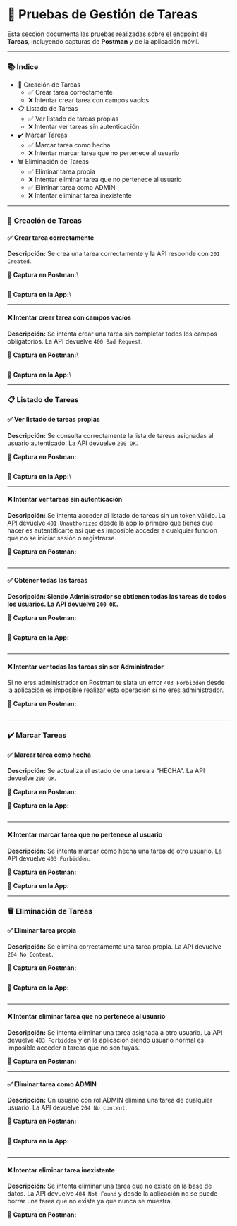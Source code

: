 # 📝 Pruebas de Gestión de Tareas

Esta sección documenta las pruebas realizadas sobre el endpoint de **Tareas**, incluyendo capturas de **Postman** y de la aplicación móvil.

***

### 📚 **Índice**

* 📝 Creación de Tareas
  * ✅ Crear tarea correctamente
  * ❌ Intentar crear tarea con campos vacíos
* 📋 Listado de Tareas
  * ✅ Ver listado de tareas propias
  * ❌ Intentar ver tareas sin autenticación
* ✔️ Marcar Tareas
  * ✅ Marcar tarea como hecha
  * ❌ Intentar marcar tarea que no pertenece al usuario
* 🗑 Eliminación de Tareas
  * ✅ Eliminar tarea propia
  * ❌ Intentar eliminar tarea que no pertenece al usuario
  * ✅ Eliminar tarea como ADMIN
  * ❌ Intentar eliminar tarea inexistente

***

### 📝 **Creación de Tareas**

#### ✅ **Crear tarea correctamente**

**Descripción:** Se crea una tarea correctamente y la API responde con `201 Created`.

📸 **Captura en Postman:**\\

<figure><img src=".gitbook/assets/imagen_2025-03-02_033149030.png" alt=""><figcaption></figcaption></figure>

📱 **Captura en la App:**\\

***

#### ❌ **Intentar crear tarea con campos vacíos**

**Descripción:** Se intenta crear una tarea sin completar todos los campos obligatorios. La API devuelve `400 Bad Request`.

📸 **Captura en Postman:**\\

<figure><img src=".gitbook/assets/image.png" alt=""><figcaption></figcaption></figure>

📱 **Captura en la App:**\\

***

### 📋 **Listado de Tareas**

#### ✅ **Ver listado de tareas propias**

**Descripción:** Se consulta correctamente la lista de tareas asignadas al usuario autenticado. La API devuelve `200 OK`.

📸 **Captura en Postman:**

<figure><img src=".gitbook/assets/image (1).png" alt=""><figcaption></figcaption></figure>

📱 **Captura en la App:**\\

***

#### ❌ **Intentar ver tareas sin autenticación**

**Descripción:** Se intenta acceder al listado de tareas sin un token válido. La API devuelve `401 Unauthorized` desde la app lo primero que tienes que hacer es autentificarte así que es imposible acceder a cualquier funcion que no se iniciar sesión o registrarse.

📸 **Captura en Postman:**

<figure><img src=".gitbook/assets/image (2).png" alt=""><figcaption></figcaption></figure>

***

#### ✅ Obtener todas las tareas

**Descripción: Siendo Administrador se obtienen todas las tareas de todos los usuarios. La API devuelve `200 OK.`**

📸 **Captura en Postman:**

<figure><img src=".gitbook/assets/image (3).png" alt=""><figcaption></figcaption></figure>

📱 **Captura en la App:**

<figure><img src=".gitbook/assets/image (11).png" alt=""><figcaption></figcaption></figure>

***

#### ❌ Intentar ver todas las tareas sin ser Administrador

Si no eres administrador en Postman te slata un error `403 Forbidden` desde la aplicación es imposible realizar esta operación si no eres administrador.&#x20;

📸 **Captura en Postman:**

<figure><img src=".gitbook/assets/image (4).png" alt=""><figcaption></figcaption></figure>

***

### ✔️ **Marcar Tareas**

#### ✅ **Marcar tarea como hecha**

**Descripción:** Se actualiza el estado de una tarea a "HECHA". La API devuelve `200 OK`.

📸 **Captura en Postman:**



📱 **Captura en la App:**

<figure><img src=".gitbook/assets/image (10).png" alt=""><figcaption></figcaption></figure>

***

#### ❌ **Intentar marcar tarea que no pertenece al usuario**

**Descripción:** Se intenta marcar como hecha una tarea de otro usuario. La API devuelve `403 Forbidden`.

📸 **Captura en Postman:**

📱 **Captura en la App:**

***

### 🗑 **Eliminación de Tareas**

#### ✅ **Eliminar tarea propia**

**Descripción:** Se elimina correctamente una tarea propia. La API devuelve `204 No Content`.

📸 **Captura en Postman:**

<figure><img src=".gitbook/assets/image (8).png" alt=""><figcaption></figcaption></figure>

📱 **Captura en la App:**

<figure><img src=".gitbook/assets/image (6).png" alt=""><figcaption></figcaption></figure>

***

#### ❌ **Intentar eliminar tarea que no pertenece al usuario**

**Descripción:** Se intenta eliminar una tarea asignada a otro usuario. La API devuelve `403 Forbidden` y en la aplicacion siendo usuario normal es imposible acceder a tareas que no son tuyas.

📸 **Captura en Postman:**

***

#### ✅ **Eliminar tarea como ADMIN**

**Descripción:** Un usuario con rol ADMIN elimina una tarea de cualquier usuario. La API devuelve `204 No content`.

📸 **Captura en Postman:**

<figure><img src=".gitbook/assets/image (14).png" alt=""><figcaption></figcaption></figure>

📱 **Captura en la App:**

<figure><img src=".gitbook/assets/image (15).png" alt=""><figcaption></figcaption></figure>

***

#### ❌ **Intentar eliminar tarea inexistente**

**Descripción:** Se intenta eliminar una tarea que no existe en la base de datos. La API devuelve `404 Not Found` y desde la aplicación no se puede borrar una tarea que no existe ya que nunca se muestra.

📸 **Captura en Postman:**

<figure><img src=".gitbook/assets/image (5).png" alt=""><figcaption></figcaption></figure>
